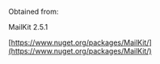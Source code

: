 Obtained from:

MailKit 2.5.1

[https://www.nuget.org/packages/MailKit/](https://www.nuget.org/packages/MailKit/)
